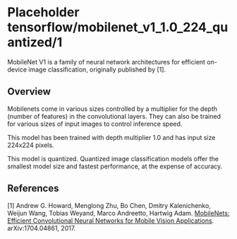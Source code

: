 # Placeholder tensorflow/mobilenet_v1_1.0_224_quantized/1

MobileNet V1 is a family of neural network architectures for efficient on-device
image classification, originally published by [1].

<!-- module-type: image-classification -->

## Overview

Mobilenets come in various sizes controlled by a multiplier for the depth
(number of features) in the convolutional layers. They can also be trained for
various sizes of input images to control inference speed.

This model has been trained with depth multiplier 1.0 and has
input size 224x224 pixels.

This model is quantized. Quantized image classification models offer the
smallest model size and fastest performance, at the expense of accuracy.

## References

[1] Andrew G. Howard, Menglong Zhu, Bo Chen, Dmitry Kalenichenko, Weijun Wang,
Tobias Weyand, Marco Andreetto, Hartwig Adam.
[MobileNets: Efficient Convolutional Neural Networks for Mobile Vision Applications](https://arxiv.org/pdf/1704.04861.pdf).
arXiv:1704.04861, 2017.

